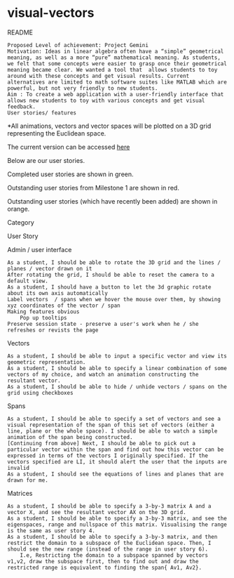 # visual-vectors

README

    Proposed Level of achievement: Project Gemini
    Motivation: Ideas in linear algebra often have a “simple” geometrical meaning, as well as a more “pure” mathematical meaning. As students, we felt that some concepts were easier to grasp once their geometrical meaning became clear. We wanted a tool that  allows students to toy around with these concepts and get visual results. Current alternatives are limited to math software suites like MATLAB which are powerful, but not very friendly to new students.
    Aim : To create a web application with a user-friendly interface that allows new students to toy with various concepts and get visual feedback.
    User stories/ features

*All animations, vectors and vector spaces will be plotted on a 3D grid representing the Euclidean space.

 

The current version can be accessed [here](visual-vector.com)

Below are our user stories.

Completed user stories are shown in green.

Outstanding user stories from Milestone 1 are shown in red.

Outstanding user stories (which have recently been added) are shown in orange.

Category
	

User Story

Admin / user interface
	

    As a student, I should be able to rotate the 3D grid and the lines / planes / vector drawn on it
    After rotating the grid, I should be able to reset the camera to a default view.
    As a student, I should have a button to let the 3d graphic rotate about its own axis automatically
    Label vectors  / spans when we hover the mouse over them, by showing xyz coordinates of the vector / span
    Making features obvious
        Pop up tooltips
    Preserve session state - preserve a user's work when he / she refreshes or revists the page

Vectors
	

    As a student, I should be able to input a specific vector and view its geometric representation.
    As a student, I should be able to specify a linear combination of some vectors of my choice, and watch an animation constructing the resultant vector.
    As a student, I should be able to hide / unhide vectors / spans on the grid using checkboxes

Spans
	

    As a student, I should be able to specify a set of vectors and see a visual representation of the span of this set of vectors (either a line, plane or the whole space). I should be able to watch a simple animation of the span being constructed.
    [Continuing from above] Next, I should be able to pick out a particular vector within the span and find out how this vector can be expressed in terms of the vectors I originally specified. If the vectors specified are LI, it should alert the user that the inputs are invalid
    As a student, I should see the equations of lines and planes that are drawn for me.

Matrices
	

    As a student, I should be able to specify a 3-by-3 matrix A and a vector X, and see the resultant vector AX on the 3D grid.
    As a student, I should be able to specify a 3-by-3 matrix, and see the eigenspaces, range and nullspace of this matrix. Visualising the range is the same as user story 4.
    As a student, I should be able to specify a 3-by-3 matrix, and then restrict the domain to a subspace of the Euclidean space. Then, I should see the new range (instead of the range in user story 6).
        I.e, Restricting the domain to a subspace spanned by vectors v1,v2, draw the subspace first, then to find out and draw the restricted range is equivalent to finding the span{ Av1, Av2}.



